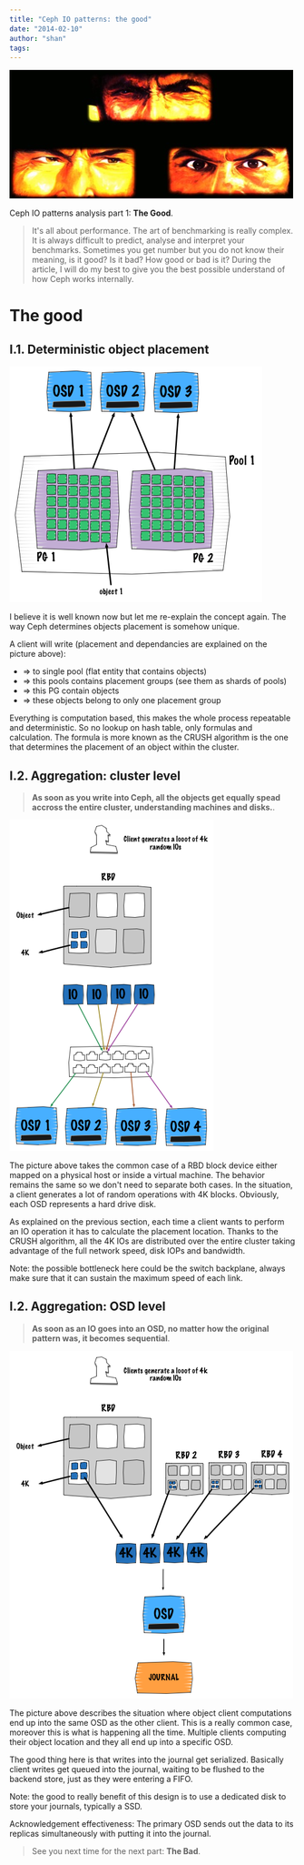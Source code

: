 ```yaml
---
title: "Ceph IO patterns: the good"
date: "2014-02-10"
author: "shan"
tags: 
---
```


![](images/ceph-io-the-good-the-bad-the-ugly-details.jpg "Ceph IO patterns: the good, the bad and the ugly details")

Ceph IO patterns analysis part 1: **The Good**.

  

  

> It's all about performance. The art of benchmarking is really complex. It is always difficult to predict, analyse and interpret your benchmarks. Sometimes you get number but you do not know their meaning, is it good? Is it bad? How good or bad is it? During the article, I will do my best to give you the best possible understand of how Ceph works internally.

  

# The good

## I.1. Deterministic object placement

![](images/ceph-pgs.png "Ceph PG placement")

I believe it is well known now but let me re-explain the concept again. The way Ceph determines objects placement is somehow unique.

A client will write (placement and dependancies are explained on the picture above):

- \=> to single pool (flat entity that contains objects)
- \=> this pools contains placement groups (see them as shards of pools)
- \=> this PG contain objects
- \=> these objects belong to only one placement group

Everything is computation based, this makes the whole process repeatable and deterministic. So no lookup on hash table, only formulas and calculation. The formula is more known as the CRUSH algorithm is the one that determines the placement of an object within the cluster.

  

## I.2. Aggregation: cluster level

  

> **As soon as you write into Ceph, all the objects get equally spead accross the entire cluster, understanding machines and disks.**.

  

![](images/random-io-one-client.png "One client random IOs")

The picture above takes the common case of a RBD block device either mapped on a physical host or inside a virtual machine. The behavior remains the same so we don't need to separate both cases. In the situation, a client generates a lot of random operations with 4K blocks. Obviously, each OSD represents a hard drive disk.

As explained on the previous section, each time a client wants to perform an IO operation it has to calculate the placement location. Thanks to the CRUSH algorithm, all the 4K IOs are distributed over the entire cluster taking advantage of the full network speed, disk IOPs and bandwidth.

Note: the possible bottleneck here could be the switch backplane, always make sure that it can sustain the maximum speed of each link.

  

## I.2. Aggregation: OSD level

  

> **As soon as an IO goes into an OSD, no matter how the original pattern was, it becomes sequential**.

  

![](images/ceph-io-into-journal.png "Ceph IOs into the journal")

The picture above describes the situation where object client computations end up into the same OSD as the other client. This is a really common case, moreover this is what is happening all the time. Multiple clients computing their object location and they all end up into a specific OSD.

The good thing here is that writes into the journal get serialized. Basically client writes get queued into the journal, waiting to be flushed to the backend store, just as they were entering a FIFO.

Note: the good to really benefit of this design is to use a dedicated disk to store your journals, typically a SSD.

Acknowledgement effectiveness: The primary OSD sends out the data to its replicas simultaneously with putting it into the journal.

  

> See you next time for the next part: **The Bad**.
